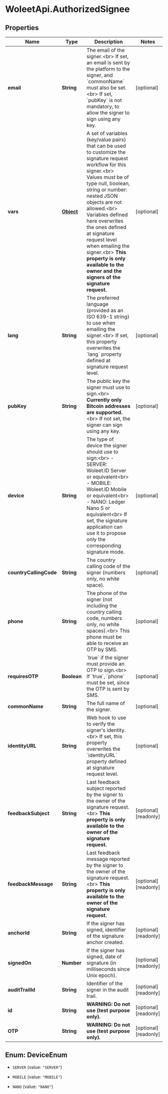 # WoleetApi.AuthorizedSignee

## Properties

Name | Type | Description | Notes
------------ | ------------- | ------------- | -------------
**email** | **String** | The email of the signer.&lt;br&gt; If set, an email is sent by the platform to the signer, and &#x60;commonName&#x60; must also be set.&lt;br&gt; If set, &#x60;pubKey&#x60; is not mandatory, to allow the signer to sign using any key.  | [optional] 
**vars** | [**Object**](.md) | A set of variables (key/value pairs) that can be used to customize the signature request workflow for this signer.&lt;br&gt; Values must be of type null, boolean, string or number: nested JSON objects are not allowed.&lt;br&gt; Variables defined here overwrites the ones defined at signature request level when emailing the signer.&lt;br&gt; **This property is only available to the owner and the signers of the signature request.**  | [optional] 
**lang** | **String** | The preferred language (provided as an ISO 639-1 string) to use when emailing the signer.&lt;br&gt; If set, this property overwrites the &#x60;lang&#x60; property defined at signature request level.  | [optional] 
**pubKey** | **String** | The public key the signer must use to sign.&lt;br&gt; **Currently only Bitcoin addresses are supported.**&lt;br&gt; If not set, the signer can sign using any key.  | [optional] 
**device** | **String** | The type of device the signer should use to sign:&lt;br&gt; - SERVER: Woleet.ID Server or equivalent&lt;br&gt; - MOBILE: Woleet.ID Mobile or equivalent&lt;br&gt; - NANO: Ledger Nano S or equivalent&lt;br&gt; If set, the signature application can use it to propose only the corresponding signature mode.  | [optional] 
**countryCallingCode** | **String** | The country calling code of the signer (numbers only, no white space). | [optional] 
**phone** | **String** | The phone of the signer (not including the country calling code, numbers only, no white spaces).&lt;br&gt; This phone must be able to receive an OTP by SMS.  | [optional] 
**requiresOTP** | **Boolean** | &#x60;true&#x60; if the signer must provide an OTP to sign.&lt;br&gt; If &#x60;true&#x60;, &#x60;phone&#x60; must be set, since the OTP is sent by SMS.  | [optional] 
**commonName** | **String** | The full name of the signer. | [optional] 
**identityURL** | **String** | Web hook to use to verify the signer&#39;s identity.&lt;br&gt; If set, this property overwrites the &#x60;identityURL&#x60; property defined at signature request level.  | [optional] 
**feedbackSubject** | **String** | Last feedback subject reported by the signer to the owner of the signature request.&lt;br&gt; **This property is only available to the owner of the signature request.**  | [optional] [readonly] 
**feedbackMessage** | **String** | Last feedback message reported by the signer to the owner of the signature request.&lt;br&gt; **This property is only available to the owner of the signature request.**  | [optional] [readonly] 
**anchorId** | **String** | If the signer has signed, identifier of the signature anchor created. | [optional] [readonly] 
**signedOn** | **Number** | If the signer has signed, date of signature (in milliseconds since Unix epoch). | [optional] [readonly] 
**auditTrailId** | **String** | Identifier of the signer in the audit trail. | [optional] [readonly] 
**id** | **String** | **WARNING: Do not use (test purpose only).**  | [optional] [readonly] 
**OTP** | **String** | **WARNING: Do not use (test purpose only).**  | [optional] [readonly] 



## Enum: DeviceEnum


* `SERVER` (value: `"SERVER"`)

* `MOBILE` (value: `"MOBILE"`)

* `NANO` (value: `"NANO"`)




